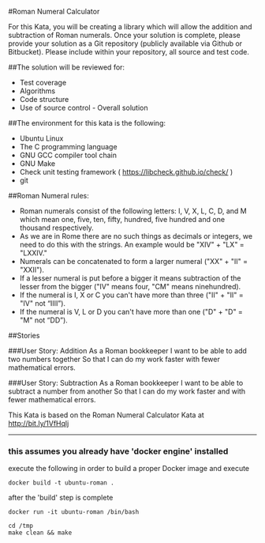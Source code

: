 #Roman Numeral Calculator

For this Kata, you will be creating a library which will allow the addition and subtraction of
Roman numerals. Once your solution is complete, please provide your solution as a Git
repository (publicly available via Github or Bitbucket). Please include within your repository, all
source and test code.

##The solution will be reviewed for:
- Test coverage
- Algorithms
- Code structure
- Use of source control - Overall solution

##The environment for this kata is the following:
- Ubuntu Linux
- The C programming language
- GNU GCC compiler tool chain
- GNU Make
- Check unit testing framework ( https://libcheck.github.io/check/ )
- git

##Roman Numeral rules:
- Roman numerals consist of the following letters: I, V, X, L, C, D, and M which mean one,
five, ten, fifty, hundred, five hundred and one thousand respectively.
- As we are in Rome there are no such things as decimals or integers, we need to do this
with the strings. An example would be "XIV" + "LX" = "LXXIV."
- Numerals can be concatenated to form a larger numeral ("XX" + "II" = "XXII").
- If a lesser numeral is put before a bigger it means subtraction of the lesser from the
bigger ("IV" means four, "CM" means ninehundred).
- If the numeral is I, X or C you can't have more than three ("II" + "II" = "IV" not “IIII”).
- If the numeral is V, L or D you can't have more than one ("D" + "D" = "M" not “DD”).

##Stories

###User Story: Addition
As a Roman bookkeeper
I want to be able to add two numbers together
So that I can do my work faster with fewer mathematical errors.

###User Story: Subtraction
As a Roman bookkeeper
I want to be able to subtract a number from another
So that I can do my work faster and with fewer mathematical errors.

This Kata is based on the Roman Numeral Calculator Kata at http://bit.ly/1VfHqlj

---
### this assumes you already have 'docker engine' installed
execute the following in order to build a proper Docker image and execute
```
docker build -t ubuntu-roman .
```
after the 'build' step is complete
```
docker run -it ubuntu-roman /bin/bash
```
```
cd /tmp
make clean && make
```
